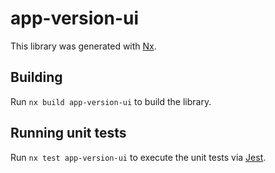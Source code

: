# app-version-ui

This library was generated with [Nx](https://nx.dev).

## Building

Run `nx build app-version-ui` to build the library.

## Running unit tests

Run `nx test app-version-ui` to execute the unit tests via [Jest](https://jestjs.io).
